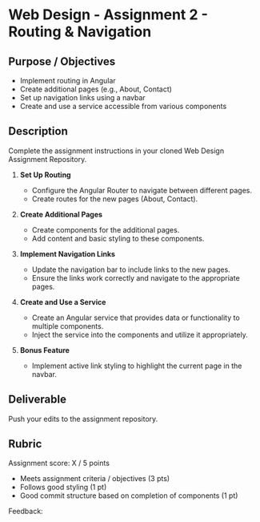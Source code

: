 # Web Design - Assignment 2 - Routing & Navigation

## Purpose / Objectives

- Implement routing in Angular
- Create additional pages (e.g., About, Contact)
- Set up navigation links using a navbar
- Create and use a service accessible from various components

## Description

Complete the assignment instructions in your cloned Web Design Assignment Repository.

1. **Set Up Routing**
   - Configure the Angular Router to navigate between different pages.
   - Create routes for the new pages (About, Contact).

2. **Create Additional Pages**
   - Create components for the additional pages.
   - Add content and basic styling to these components.

3. **Implement Navigation Links**
   - Update the navigation bar to include links to the new pages.
   - Ensure the links work correctly and navigate to the appropriate pages.

4. **Create and Use a Service**
   - Create an Angular service that provides data or functionality to multiple components.
   - Inject the service into the components and utilize it appropriately.

5. **Bonus Feature**
   - Implement active link styling to highlight the current page in the navbar.

## Deliverable
Push your edits to the assignment repository.

## Rubric

Assignment score: X / 5 points

- Meets assignment criteria / objectives (3 pts)
- Follows good styling (1 pt)
- Good commit structure based on completion of components (1 pt)

Feedback: